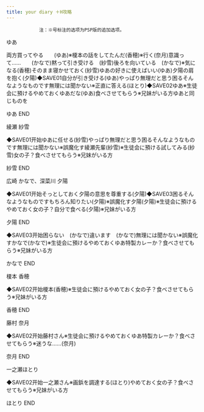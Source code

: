 ```yaml
---
title: your diary ＋H攻略
---
```


                注：※号标注的选项为PSP版的追加选项。

ゆあ

両方買ってやる　　(ゆあ)※榎本の話をしてたんだ(香穂)※行く(奈月)意識って……　　(かなで)黙って引き受ける　(紗雪)後ろを向いている　(かなで)※気になる(香穂)そのまま寝かせておく(紗雪)ゆあの好きに使えばいい(ゆあ)夕陽の肩を抱く(夕陽)◆SAVE01自分が引き受ける(ゆあ)やっぱり無理だと思う困るそんなようなものです無理には聞かない※正直に答える(ほとり)◆SAVE02ゆあ※生徒会に預けるやめておくゆあだな(ゆあ)食べさせてもらう※兄妹がいる方ゆあと同じものを

ゆあ END

綾瀬 紗雪

◆SAVE01开始ゆあに任せる(紗雪)やっぱり無理だと思う困るそんなようなものです無理には聞かない※誤魔化す綾瀬先輩(紗雪)※生徒会に預ける試してみる(紗雪)女の子？食べさせてもらう※兄妹がいる方

紗雪 END

広崎 かなで、深菜川 夕陽

◆SAVE01开始そっとしておく夕陽の意思を尊重する(夕陽)◆SAVE03困るそんなようなものですもちろん知りたい(夕陽)※誤魔化す夕陽(夕陽)※生徒会に預けるやめておく女の子？自分で食べる(夕陽)※兄妹がいる方

夕陽 END

◆SAVE03开始困らない　(かなで)違います　(かなで)無理には聞かない※誤魔化すかなで(かなで)※生徒会に預けるやめておくゆあ特製カレーか？食べさせてもらう※兄妹がいる方

かなで END

榎本 香穂

◆SAVE02开始榎本(香穂)※生徒会に預けるやめておく女の子？食べさせてもらう※兄妹がいる方

香穂 END

藤村 奈月

◆SAVE02开始藤村さん※生徒会に預けるやめておくゆあ特製カレーか？食べさせてもらう※迷うな……(奈月)

奈月 END

一之瀬ほとり

◆SAVE02开始一之瀬さん※画鋲を調達する(ほとり)やめておく女の子？食べさせてもらう※兄妹がいる方

ほとり END
              
